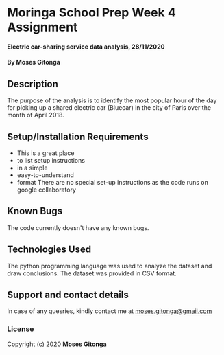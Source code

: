 # Moringa School Prep Week 4 Assignment
#### Electric car-sharing service data analysis, 28/11/2020
#### By **Moses Gitonga**
## Description
The purpose of the analysis is to identify the most popular hour of the day for picking up a shared electric car (Bluecar) in the city of Paris over the month of April 2018.
## Setup/Installation Requirements
* This is a great place
* to list setup instructions
* in a simple
* easy-to-understand
* format
There are no special set-up instructions as the code runs on google collaboratory
## Known Bugs
The code currently doesn't have any known bugs.
## Technologies Used
The python programming language was used to analyze the dataset and draw conclusions. The dataset was provided in CSV format.
## Support and contact details
In case of any quesries, kindly contact me at moses.gitonga@gmail.com
### License

Copyright (c) 2020 **Moses Gitonga**
